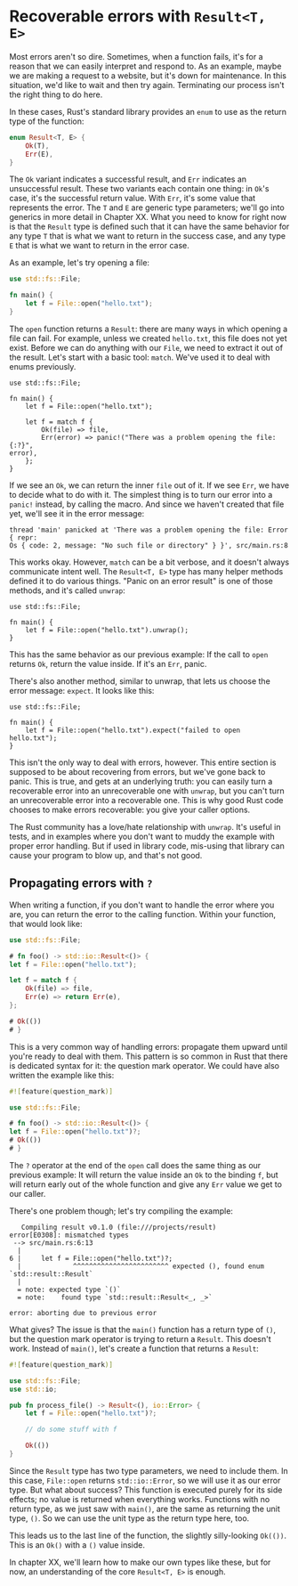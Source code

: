# Recoverable errors with `Result<T, E>`

Most errors aren't so dire. Sometimes, when a function fails, it's for a reason
that we can easily interpret and respond to. As an example, maybe we are
making a request to a website, but it's down for maintenance. In this
situation, we'd like to wait and then try again. Terminating our process isn't
the right thing to do here.

In these cases, Rust's standard library provides an `enum` to use as the return
type of the function:

```rust
enum Result<T, E> {
    Ok(T),
    Err(E),
}
```

The `Ok` variant indicates a successful result, and `Err` indicates an
unsuccessful result. These two variants each contain one thing: in `Ok`'s case,
it's the successful return value. With `Err`, it's some value that represents
the error. The `T` and `E` are generic type parameters; we'll go into generics
in more detail in Chapter XX. What you need to know for right now is that the
`Result` type is defined such that it can have the same behavior for any type
`T` that is what we want to return in the success case, and any type `E` that
is what we want to return in the error case.

As an example, let's try opening a file:

```rust
use std::fs::File;

fn main() {
    let f = File::open("hello.txt");
}
```

The `open` function returns a `Result`: there are many ways in which opening
a file can fail. For example, unless we created `hello.txt`, this file does
not yet exist. Before we can do anything with our `File`, we need to extract
it out of the result. Let's start with a basic tool: `match`. We've used it
to deal with enums previously.

<!-- I'll ghost everything except the match statement lines in the libreoffice file /Carol -->

```rust,should_panic
use std::fs::File;

fn main() {
    let f = File::open("hello.txt");

    let f = match f {
        Ok(file) => file,
        Err(error) => panic!("There was a problem opening the file: {:?}",
error),
    };
}
```

If we see an `Ok`, we can return the inner `file` out of it. If we see `Err`,
we have to decide what to do with it. The simplest thing is to turn our error
into a `panic!` instead, by calling the macro. And since we haven't created
that file yet, we'll see it in the error message:

```text
thread 'main' panicked at 'There was a problem opening the file: Error { repr:
Os { code: 2, message: "No such file or directory" } }', src/main.rs:8
```

This works okay. However, `match` can be a bit verbose, and it doesn't always
communicate intent well. The `Result<T, E>` type has many helper methods
defined it to do various things. "Panic on an error result" is one of those
methods, and it's called `unwrap`:

<!-- I'll ghost everything except `unwrap()` in the libreoffice file /Carol -->

```rust,should_panic
use std::fs::File;

fn main() {
    let f = File::open("hello.txt").unwrap();
}
```

This has the same behavior as our previous example: If the call to `open`
returns `Ok`, return the value inside. If it's an `Err`, panic.

There's also another method, similar to unwrap, that lets us choose the error
message: `expect`. It looks like this:

<!-- I'll ghost everything except `expect()` in the libreoffice file /Carol -->

```rust,should_panic
use std::fs::File;

fn main() {
    let f = File::open("hello.txt").expect("failed to open hello.txt");
}
```

This isn't the only way to deal with errors, however. This entire section is
supposed to be about recovering from errors, but we've gone back to panic.
This is true, and gets at an underlying truth: you can easily turn a
recoverable error into an unrecoverable one with `unwrap`, but you can't turn
an unrecoverable error into a recoverable one. This is why good Rust code
chooses to make errors recoverable: you give your caller options.

The Rust community has a love/hate relationship with `unwrap`. It's useful
in tests, and in examples where you don't want to muddy the example with proper
error handling. But if used in library code, mis-using that library can cause
your program to blow up, and that's not good.

## Propagating errors with `?`

When writing a function, if you don't want to handle the error where you are,
you can return the error to the calling function. Within your function, that
would look like:

<!-- I'll ghost everything except `return Err(e)` in the libreoffice file /Carol -->
```rust
use std::fs::File;

# fn foo() -> std::io::Result<()> {
let f = File::open("hello.txt");

let f = match f {
    Ok(file) => file,
    Err(e) => return Err(e),
};

# Ok(())
# }
```

This is a very common way of handling errors: propagate them upward until
you're ready to deal with them. This pattern is so common in Rust that there is
dedicated syntax for it: the question mark operator. We could have also written
the example like this:

<!-- I'll ghost everything except `?` in the libreoffice file /Carol -->

```rust
#![feature(question_mark)]

use std::fs::File;

# fn foo() -> std::io::Result<()> {
let f = File::open("hello.txt")?;
# Ok(())
# }
```

The `?` operator at the end of the `open` call does the same thing as our
previous example: It will return the value inside an `Ok` to the binding `f`,
but will return early out of the whole function and give any `Err` value we get
to our caller.

There's one problem though; let's try compiling the example:

```rust,ignore
   Compiling result v0.1.0 (file:///projects/result)
error[E0308]: mismatched types
 --> src/main.rs:6:13
  |
6 |     let f = File::open("hello.txt")?;
  |             ^^^^^^^^^^^^^^^^^^^^^^^^ expected (), found enum
`std::result::Result`
  |
  = note: expected type `()`
  = note:    found type `std::result::Result<_, _>`

error: aborting due to previous error
```

What gives? The issue is that the `main()` function has a return type of `()`,
but the question mark operator is trying to return a `Result`. This doesn't
work. Instead of `main()`, let's create a function that returns a `Result`:

```rust
#![feature(question_mark)]

use std::fs::File;
use std::io;

pub fn process_file() -> Result<(), io::Error> {
    let f = File::open("hello.txt")?;

    // do some stuff with f

    Ok(())
}
```

Since the `Result` type has two type parameters, we need to include them. In
this case, `File::open` returns `std::io::Error`, so we will use it as our error
type. But what about success? This function is executed purely for its side
effects; no value is returned when everything works. Functions with no return
type, as we just saw with `main()`, are the same as returning the unit type,
`()`. So we can use the unit type as the return type here, too.

This leads us to the last line of the function, the slightly silly-looking
`Ok(())`. This is an `Ok()` with a `()` value inside.

In chapter XX, we'll learn how to make our own types like these, but for now,
an understanding of the core `Result<T, E>` is enough.
